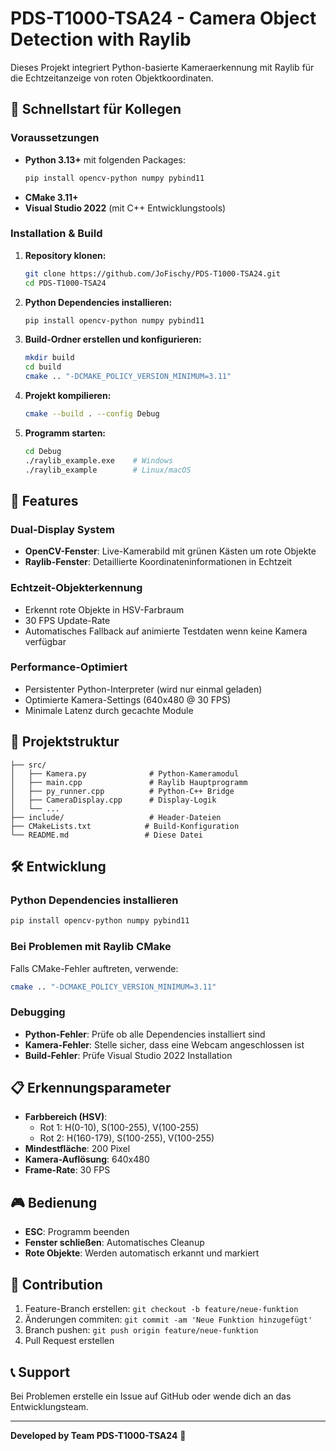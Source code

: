 # PDS-T1000-TSA24 - Camera Object Detection with Raylib

Dieses Projekt integriert Python-basierte Kameraerkennung mit Raylib für die Echtzeitanzeige von roten Objektkoordinaten.

## 🚀 Schnellstart für Kollegen

### Voraussetzungen
- **Python 3.13+** mit folgenden Packages:
  ```bash
  pip install opencv-python numpy pybind11
  ```
- **CMake 3.11+**
- **Visual Studio 2022** (mit C++ Entwicklungstools)

### Installation & Build

1. **Repository klonen:**
   ```bash
   git clone https://github.com/JoFischy/PDS-T1000-TSA24.git
   cd PDS-T1000-TSA24
   ```

2. **Python Dependencies installieren:**
   ```bash
   pip install opencv-python numpy pybind11
   ```

3. **Build-Ordner erstellen und konfigurieren:**
   ```bash
   mkdir build
   cd build
   cmake .. "-DCMAKE_POLICY_VERSION_MINIMUM=3.11"
   ```

4. **Projekt kompilieren:**
   ```bash
   cmake --build . --config Debug
   ```

5. **Programm starten:**
   ```bash
   cd Debug
   ./raylib_example.exe    # Windows
   ./raylib_example        # Linux/macOS
   ```

## 🎯 Features

### Dual-Display System
- **OpenCV-Fenster**: Live-Kamerabild mit grünen Kästen um rote Objekte
- **Raylib-Fenster**: Detaillierte Koordinateninformationen in Echtzeit

### Echtzeit-Objekterkennung
- Erkennt rote Objekte in HSV-Farbraum
- 30 FPS Update-Rate
- Automatisches Fallback auf animierte Testdaten wenn keine Kamera verfügbar

### Performance-Optimiert
- Persistenter Python-Interpreter (wird nur einmal geladen)
- Optimierte Kamera-Settings (640x480 @ 30 FPS)
- Minimale Latenz durch gecachte Module

## 📁 Projektstruktur

```
├── src/
│   ├── Kamera.py              # Python-Kameramodul
│   ├── main.cpp               # Raylib Hauptprogramm  
│   ├── py_runner.cpp          # Python-C++ Bridge
│   ├── CameraDisplay.cpp      # Display-Logik
│   └── ...
├── include/                   # Header-Dateien
├── CMakeLists.txt            # Build-Konfiguration
└── README.md                 # Diese Datei
```

## 🛠️ Entwicklung

### Python Dependencies installieren
```bash
pip install opencv-python numpy pybind11
```

### Bei Problemen mit Raylib CMake
Falls CMake-Fehler auftreten, verwende:
```bash
cmake .. "-DCMAKE_POLICY_VERSION_MINIMUM=3.11"
```

### Debugging
- **Python-Fehler**: Prüfe ob alle Dependencies installiert sind
- **Kamera-Fehler**: Stelle sicher, dass eine Webcam angeschlossen ist
- **Build-Fehler**: Prüfe Visual Studio 2022 Installation

## 📋 Erkennungsparameter

- **Farbbereich (HSV)**: 
  - Rot 1: H(0-10), S(100-255), V(100-255)
  - Rot 2: H(160-179), S(100-255), V(100-255)
- **Mindestfläche**: 200 Pixel
- **Kamera-Auflösung**: 640x480
- **Frame-Rate**: 30 FPS

## 🎮 Bedienung

- **ESC**: Programm beenden
- **Fenster schließen**: Automatisches Cleanup
- **Rote Objekte**: Werden automatisch erkannt und markiert

## 🤝 Contribution

1. Feature-Branch erstellen: `git checkout -b feature/neue-funktion`
2. Änderungen commiten: `git commit -am 'Neue Funktion hinzugefügt'`
3. Branch pushen: `git push origin feature/neue-funktion`
4. Pull Request erstellen

## 📞 Support

Bei Problemen erstelle ein Issue auf GitHub oder wende dich an das Entwicklungsteam.

---
**Developed by Team PDS-T1000-TSA24** 🚀
